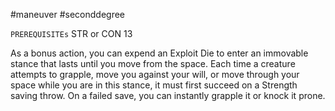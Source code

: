 #maneuver #seconddegree

`PREREQUISITEs`
STR or CON 13

As a bonus action, you can expend an Exploit Die to enter an immovable stance that lasts until you move from the space. Each time a creature attempts to grapple, move you against your will, or move through your space while you are in this stance, it must first succeed on a Strength saving throw. On a failed save, you can instantly grapple it or knock it prone.